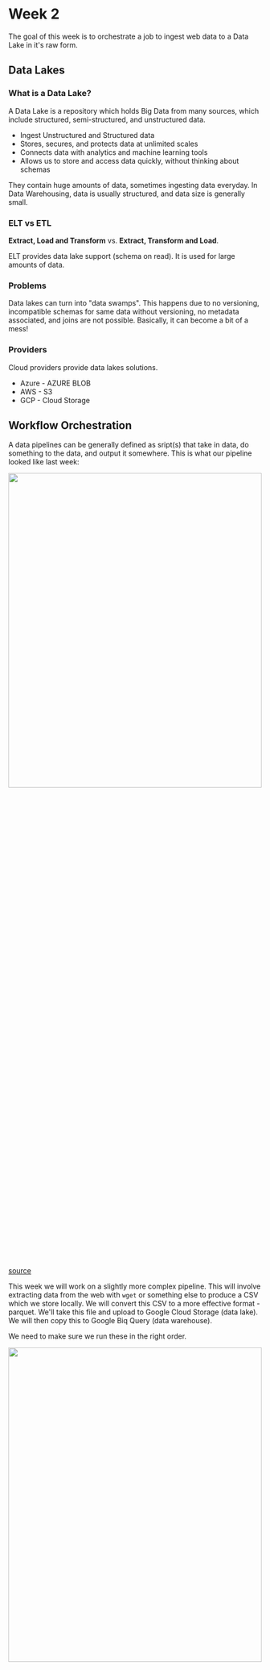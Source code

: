 # Week 2

The goal of this week is to orchestrate a job to ingest web data to a Data Lake in it's raw form.

## Data Lakes

### What is a Data Lake?

A Data Lake is a repository which holds Big Data from many sources, which include structured, semi-structured, and unstructured data.

* Ingest Unstructured and Structured data
* Stores, secures, and protects data at unlimited scales
* Connects data with analytics and machine learning tools
* Allows us to store and access data quickly, without thinking about schemas

They contain huge amounts of data, sometimes ingesting data everyday. In Data Warehousing, data is usually structured, and data size is generally small.

### ELT vs ETL

**Extract, Load and Transform** vs. **Extract, Transform and Load**.

ELT provides data lake support (schema on read). It is used for large amounts of data.

### Problems

Data lakes can turn into "data swamps". This happens due to no versioning, incompatible schemas for same data without versioning, no metadata associated, and joins are not possible. Basically, it can become a bit of a mess!

### Providers

Cloud providers provide data lakes solutions. 

* Azure - AZURE BLOB
* AWS - S3
* GCP - Cloud Storage

## Workflow Orchestration

A data pipelines can be generally defined as sript(s) that take in data, do something to the data, and output it somewhere. This is what our pipeline looked like last week:

<img src="https://github.com/ABZ-Aaron/DataEngineerZoomCamp/blob/master/images/pipeline.png" width=100% height=40%>

[source](https://youtu.be/0yK7LXwYeD0)

This week we will work on a slightly more complex pipeline. This will involve extracting data from the web with `wget` or something else to produce a CSV which we store locally. We will convert this CSV to a more effective format - parquet. We'll take this file and upload to Google Cloud Storage (data lake). We will then copy this to Google Biq Query (data warehouse).

We need to make sure we run these in the right order. 

<img src="https://github.com/ABZ-Aaron/DataEngineerZoomCamp/blob/master/images/workflow.png" width=100% height=40%>

[source](https://youtu.be/0yK7LXwYeD0)

This is called a data workflow, or sometimes known as a DAG (directed acyclic graph). The edges are the dependencies. So for example, parquet depends on the the `wget` stage. An example of the above with a cycle could be if we re-run the `wget` stage after uploading to GCS.

A parameter of the entire workflow could be month (e.g. 2021-01). 

But how to we manage this workflow / DAG? 

There are many tools:

* Luigi (not as popular nowadays)
* PREFECT
* Apache Airflow (this is what we will use, and is probably the most popular)

## Airflow

Apache Airflow is a platform to programmatically schedule and mointor workflows as DAGs. With Airflow, we have command line utilities as well as a user interface to visualise pipelines, monitor progress and troubleshoot issues.

Here's the general architecture:

<img src="https://github.com/DataTalksClub/data-engineering-zoomcamp/blob/main/week_2_data_ingestion/airflow/arch-diag-basic.png" width=100% height=40%>

[source](https://github.com/DataTalksClub/data-engineering-zoomcamp/blob/main/week_2_data_ingestion/airflow/2_concepts.md)

* `Web Server` - GUI to inspect, trigger and debug behaviour of DAGS. Available at http://localhost:8080.

    The home page of the web server shows us a list of DAGs. The DAGs properties can be seen here (where the source file resides, tags, descriptions, and so on). The DAGs can also easily be paused here, which will then ignore any schedules you may have set. You can see the names of the DAGs, the schedule that they run on (in [CRON](https://crontab.guru/#5_4_8_*_*) format), the owner of the DAG, recent tasks, a timestamp of the last run of the DAG, summary of previous DAGs run, and so on.

    You can also view the DAG as a graph, after going to the DAG detail page. We can also view the code behind the DAG here as well.

* `Scheduler` - Responsible for scheduling jobs.

    This constantly monitors DAGs and taks and running any that are scheduled to run and have had their dependencies met.

* `Worker` - Executes the tasks given by scheduler.
* `MetaData Database` - Backend to Airflow. Used by scheduler and executeor and webserver to store data.

    This contains all the metadata related to the execution history of each task and DAG as well as airflow configuration. I believe the default in SQLite, but can easily be configured to PostgreSQL or some other database system. The database is created when we initialise using `airflow-init`. Information in this database includes task history.

* `redis` - Forwards messages from scheduler to worker
* `flower`- Flower app for monitoring the environment. Available at http://localhost:5555.
* `airflow-inti` - Initialises service

If we're running Airflow in Docker, we use something called `CeleryExecutor`

### What is an Executor and what is CeleryExecutor?

Once we define a DAG, the following needs to happen in order for a single set of tasks within that DAG to execute and complete from start to finish:

1. The `Metadata Database` keeps a record of all tasks within the DAG, along with their status (e.g. failed, running, scheduled).

2. The `Scheduler` reads from the `Metadata Database` to check the status of each tasks and decide what needs done.

3. The `Executor` works with the `Scheduler` to determine what resources will complete those tasks as they're queued. In other words, it runs tasks taht the `Scheduler` determines are ready to run. The SequentialExecutor is the default. This can only run one task at a time, and is not meant for production. It's really just for testing simple DAGs. However, it's the only one that is currently compatible with SQLite. We're using PostgreSQL, and we want to run more complex DAGs, wo we're going with `CeleryExecutor` which is built for horizontal scaling, or distributed computing. This works with pools of independent `workders` across which it can delegate tasks.

### Additional Terminology

* `Operators` - Each task implements an **operator**. These are what actually execute scripts, commands, and so on. These include `PythonOperator`, `BashOperator` and `PostgresOperator`. These are assigned to each task/node in a DAG.

### Running Airflow with Docker

There's a few steps required to get Airflow working with Docker:

1. Install [Docker Community Edition](https://docs.docker.com/engine/installation/) on your local machine.
2. Configure Docker instance to use 4GB of memory.
3. Install [Dockder Compose](https://docs.docker.com/compose/install/).

We then fetch `docker-compose.yaml` which uses the latest airflow image. To do so, run:

`curl -LfO 'https://airflow.apache.org/docs/apache-airflow/2.2.3/docker-compose.yaml'`

Within this file, there are several definitions:

* `airflow-scheduler` - This monitors all tasks & DAGs.
* `airflow-webserver` - Available at http://localhost:8080
* `airflow-worker` - This executes the tasks given by scheduler
* `airflow-init` - Initialises services
* `flower` - Monitors oru environment
* `postgres` - The database
* `redis` - broker and forwards messages from scheduler to worker

With these services, we are able to run Airflow with `CeleryExecutor`.

Some of these services are mounted, meaning their contents are synced between our local machine and the container:

* `/dags` - DAG files go here
* `/logs` - Logs from task execution & scheduler
* `/plugins` - Custom plugins go here

Some workflow components:

* DAG - Specifies the dependencies between a set of tasks with explicit execution order
* Tasks - A definied unit of work. These define what to do (e.g. running analysis)
* DAG Run - Individual execution of a DAG
* Task Instance - Individual run of a single Task. Each task has a state (failed, success, etc). Ideally, they run from:

`none` > `scheduled` > `queued` > `running` > `success`

### Prerequisites for Airflow & Week 2

Here is some initial setup required for week 2 of this zoomcamp:

1. Rename our Google Cloud Platform Service Account Credentials JSON file to `google_credentials.json`. Store it in our home directory.

```bash
cd ~ && mkdir -p ~/.google/credentials/
mv <path to JSON file> ~/.google/credentials/google_credentials.json
```

2. Upgrade `docker-compose` to version 2.x+ if required. 

3. Set memory of Docker Engine to 4-8GB. This can be done in Docker Desktop.

4. Make sure you have Python version 3.7+ installed. Find python version with `python --version`

4. Create subdirectory called `airflow` in `project` directory.

5. Import official image and setup for latest Airflow version. I mentioned this earlier:

```bash
curl -LfO 'https://airflow.apache.org/docs/apache-airflow/2.2.3/docker-compose.yaml'
```

6. This might only be required on linux. The Quick Start needs to know our host user id and needs to have group id set to 0. This ensure files creates in `dags`, `logs` and `plugins` will be created with root user:

```bash
mkdir -p ./dags ./logs ./plugins
echo -e "AIRFLOW_UID=$(id -u)" > .env
```

7. If you want to run Airflow locally, we might want to use an extended image with additional dependencies such as python packages. 

8. Create a `Dockerfile` pointing to Airflow version we've just downloaded (e.g. apache/airflow:2.2.3). In the `Dockerfile` add custom packages to be installed - `glcoud`. This will allow us to connect with the GCS bucket/data lake. Also integrate `requirements.txt` which will be used to install libraries via `pip install`.

9. In Docker Compose YAML file, under `x-airflow-common`, remove the image tag to replace with our build from the Dockerfile. Mount `google_credentials` in `volumes` section as read-only. Set environment variables `GOOGLE_APPLICATION_CREDENTIALS` AND `AIRFLOW_CONN_GOOGLE_CLOUD_DEFAULT`. Change `AIRFLOW__CORE__LOAD_EXAMPLES` to false

For the last steps, you can copy the `Dockerfile` and `docker-compose.yml` from the [zoomcamp repo](https://github.com/DataTalksClub/data-engineering-zoomcamp/tree/main/week_2_data_ingestion/airflow).

## Running Airflow

1. With the pre-requisites out of the way, we now need to build the docker image (we run this the first time, and any time we update our `Dockerfile`).

```bash
docker-compose build
```

2. Initialise the Airflow scheduler, database, and other configurations

```bash
docker-compose up airflow-init
```

3. Kick off all services

```bash
docker-compose up
```

This might take a bit of time. 

4. Once complete, navigate to `localhost:8080` and input our default credentials. These are `airflow / airflow`.

5. We can close our containers using:

```bash
docker-compose down
```

### Simple Tutorial

*This is a tutorial taken from [Data Pipelines Pocket Reference](https://www.amazon.co.uk/Data-Pipelines-Pocket-Reference-Processing/dp/1492087831)*

Remember, DAGs are defined in Python scripts - where its structure and dependences are defined. 

1. First, in your `airflow/dags` folder, create a python file called `simple_dag.py` and populate it with the following:

    ```python
    from datetime import timedelta
    from airflow import DAG 
    from airflow.operators.bash_operator import BashOperator
    from airflow.utils.dates import days_ago

    dag = DAG(
        'simple_dag',
        description = 'A Simple DAG',
        schedule_interval = timedelta(days = 1),
        start_date = days_ago(1),
    )

    t1 = BashOperator(
        task_id = 'print_date',
        bash_command = 'date',
        dag = dag,
    )

    t2 = BashOperator(
        task_id = 'sleep',
        depends_on_past = False,
        bash_command = 'sleep 3',
        dag = dag,
    )

    t3 = BashOperator(task_id = 'print_end', depends_on_past = False, bash_command = 'echo \'end\'', dag = dag)

    t1 >> t2
    t2 >> t3
    ```


    Airflow will scan this folder periodically for DAG files, which you will then see in the Airflow Webserver UI. You may have to give it a few mins, or restart your webserver.

    You can see it's just a typical python script with imports and so on. The first block of code is where we've defined a DAG called `simple_dag`. We've given it a schedule and start date. 

    Next, three tasks have been defined all of type `BashOperator`. This means that when they are executed, they will run a bash command. 

    The last two lines define dependencies. Here we can see that when `t1` completes, `t2` starts. And when `t2` completes, `t3` starts. 

2. At this point. I'd recommend looking at the web UI for Airflow and playing around with it. Click on the DAG, see what the tree and graph look like, see the code you just wrote in the UI itself, and so on. Get familiar with it.

3. Next, flip the toggle on the DAG page, or in the detailed view of the DAG, to turn it on. In the code, we used `tiemdelta(days =1)`. This basically means the DAG will run once a day at midnight. We can see this schedule on the home (DAG) page, and on the DAG detail page, calendar etc. In this example, start_date was set one day prior, meaning that as soon as it's enabled, it would run. 

4. If you go to Browse > DAG Runs, you can see a visual status of the DAG run. By the time you've read this and checked, it will liked say `success`. If you want to run the DAG manually, you can do so from the DAG detail page (look for a play like symbol. You can also delete the DAG here).

5. Now, this DAG doesn't exactly do a lot. It just runs a couple bash commands. If you want to see what was printed from the bash commands, you can actually view this in the logs. This can be useful to troubleshoot and make sure that the commands worked as expected. You can check your log by going to the DAG detail view. Then clicking on one of the graph nodes on the `Graph` tab (e.g. print_date). From there, click on `Log`. If you scroll to the bottom of the log, you should see the output of the command under where it says `Output`. You'll also see `Command exited with return code 0`. This is good. Any value differenrt that 0 means there was an error. 

6. Now just play around. To create a more complex DAG, it might use bash commands to execute a couple of python scripts. Those python scripts might extract CSV data from a website, then send that data to a databsae, or a bucket in the cloud. When these tasks complete, you could have the next task be to load that data into a data warehouse somewhere. 

    But why use `BashOperator` to execute python code insteaad of `PythonOperator`? Arguably, it's easier to maintain logic across the data infrastructure. If you use the `PythonOperator` the code must be written in the DAG definition file or imported into it. This means there's not much seperation between the actual orchestration and the logic of the process it executes. It also helps us avoid issues with incompatible versinos of python libraries and airflow. But... you can use `PythonOperator` if you want.

7. What if we ant to setup Alerts and Notifications? We don't necessarily want to be logging into the Airflow Webserver all the time to check stuff. We can instead have airflow send us or someone else an email when there's been a success or failure. This invovles providing SMTP server details to the airflow.cfg file, so I won't do this right now. Just know that it's possible. It really just a case of adding a bit more code to the DAG python file. 

    That's all for now. There's a lot more to cover, but hopefully this helps!

## Moving files from AWS to GPC with Transfer Service

`Google Transfer Service` allows us to pull data from a variety of different sources to our Google Cloud Storage, and move data between these. 

To initialise a job, we can use the UI, or we can use Terraform. 

### UI Method

1. Choose source packets (e.g. Amazon S3)
    * provide access keys (access key id and secret access key - at least if working with AWS)
2. Choose destination or bucket to store our data
3. Choose settings
    * Do we want to overwrite data, or delete data?
    * Name transfer job
4. Scheduling options
    * When do we want this to run? Every day?

And that's it!

If we go inside the job, we can view some details about it, pause the run, cancel it, check its progress, have fast its transferring, and so on.

BUT....

Google Transfer does cost money. You pay on a GB basis. This can be a cheaper option that spending a lot of time developing an Airflow DAG. But, if you're running it regularly, you might be better building a transfer service on your own using something like Airflow.

### Terraform Method

I'm not going to spend a lot of time understanding Terraform right now, but click [here](https://registry.terraform.io/providers/hashicorp/google/latest/docs/resources/storage_transfer_job) for an example usage (nightly transfer job from an AWS S3 bucket to a GCS bucket). It's not too difficult to understand what the code is doing at each step.

If we wanted to configue something like this, we would need to setup a transfer_service.tf file within our terraform directory and run the usual commands `terraform plan`, `terraform apply` etc. You can see more details of this by checking out the terraform branch from the Zoomcamp main GitHub repository.

